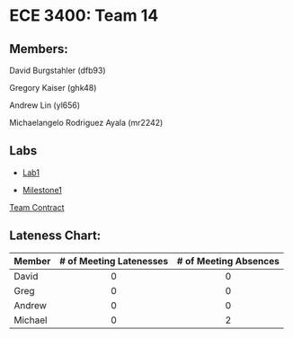 #  ECE 3400: Team 14

## Members:

David Burgstahler (dfb93)

Gregory Kaiser (ghk48)

Andrew Lin (yl656)

Michaelangelo Rodriguez Ayala (mr2242)

## Labs
* [Lab1](Labs/Lab1.md)

* [Milestone1](Milestones/Milestone1.md)

[Team Contract](./team_contract.md)

## Lateness Chart: 

| Member       | # of Meeting Latenesses | # of Meeting Absences | 
| -------------|:-------------:|:-------------:|
| David        | 0             | 0             |
| Greg         | 0             | 0             | 
| Andrew       | 0             | 0             | 
| Michael      | 0             | 2             | 
